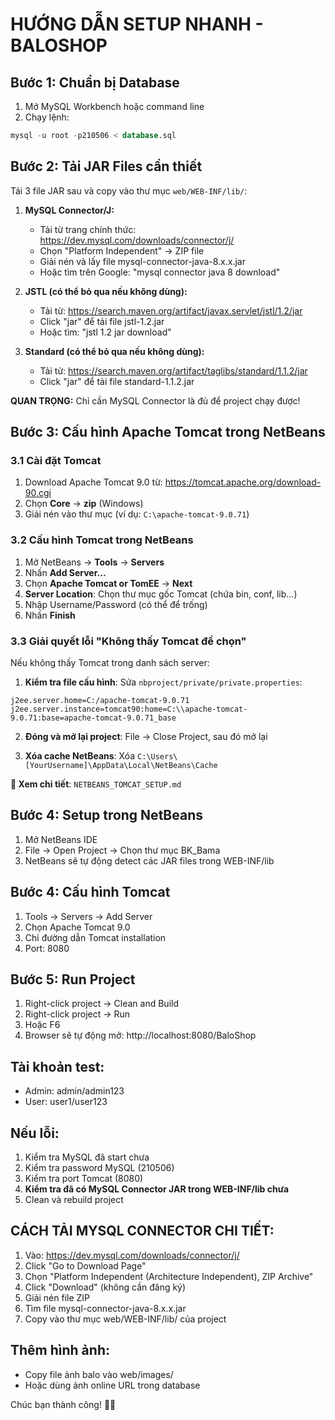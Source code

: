 # HƯỚNG DẪN SETUP NHANH - BALOSHOP

## Bước 1: Chuẩn bị Database
1. Mở MySQL Workbench hoặc command line
2. Chạy lệnh:
```sql
mysql -u root -p210506 < database.sql
```

## Bước 2: Tải JAR Files cần thiết
Tải 3 file JAR sau và copy vào thư mục `web/WEB-INF/lib/`:

1. **MySQL Connector/J:**
   - Tải từ trang chính thức: https://dev.mysql.com/downloads/connector/j/
   - Chọn "Platform Independent" → ZIP file
   - Giải nén và lấy file mysql-connector-java-8.x.x.jar
   - Hoặc tìm trên Google: "mysql connector java 8 download"

2. **JSTL (có thể bỏ qua nếu không dùng):**
   - Tải từ: https://search.maven.org/artifact/javax.servlet/jstl/1.2/jar
   - Click "jar" để tải file jstl-1.2.jar
   - Hoặc tìm: "jstl 1.2 jar download"

3. **Standard (có thể bỏ qua nếu không dùng):**
   - Tải từ: https://search.maven.org/artifact/taglibs/standard/1.1.2/jar
   - Click "jar" để tải file standard-1.1.2.jar

**QUAN TRỌNG:** Chỉ cần MySQL Connector là đủ để project chạy được!

## Bước 3: Cấu hình Apache Tomcat trong NetBeans

### 3.1 Cài đặt Tomcat
1. Download Apache Tomcat 9.0 từ: https://tomcat.apache.org/download-90.cgi
2. Chọn **Core** → **zip** (Windows)
3. Giải nén vào thư mục (ví dụ: `C:\apache-tomcat-9.0.71`)

### 3.2 Cấu hình Tomcat trong NetBeans
1. Mở NetBeans → **Tools** → **Servers**
2. Nhấn **Add Server...**
3. Chọn **Apache Tomcat or TomEE** → **Next**
4. **Server Location**: Chọn thư mục gốc Tomcat (chứa bin, conf, lib...)
5. Nhập Username/Password (có thể để trống)
6. Nhấn **Finish**

### 3.3 Giải quyết lỗi "Không thấy Tomcat để chọn"
Nếu không thấy Tomcat trong danh sách server:

1. **Kiểm tra file cấu hình**: Sửa `nbproject/private/private.properties`:
```properties
j2ee.server.home=C:/apache-tomcat-9.0.71
j2ee.server.instance=tomcat90:home=C:\\apache-tomcat-9.0.71:base=apache-tomcat-9.0.71_base
```

2. **Đóng và mở lại project**: File → Close Project, sau đó mở lại

3. **Xóa cache NetBeans**: Xóa `C:\Users\[YourUsername]\AppData\Local\NetBeans\Cache`

**📁 Xem chi tiết**: `NETBEANS_TOMCAT_SETUP.md`

## Bước 4: Setup trong NetBeans
1. Mở NetBeans IDE
2. File → Open Project → Chọn thư mục BK_Bama
3. NetBeans sẽ tự động detect các JAR files trong WEB-INF/lib

## Bước 4: Cấu hình Tomcat
1. Tools → Servers → Add Server
2. Chọn Apache Tomcat 9.0
3. Chỉ đường dẫn Tomcat installation
4. Port: 8080

## Bước 5: Run Project
1. Right-click project → Clean and Build
2. Right-click project → Run
3. Hoặc F6
4. Browser sẽ tự động mở: http://localhost:8080/BaloShop

## Tài khoản test:
- Admin: admin/admin123
- User: user1/user123

## Nếu lỗi:
1. Kiểm tra MySQL đã start chưa
2. Kiểm tra password MySQL (210506)
3. Kiểm tra port Tomcat (8080)
4. **Kiểm tra đã có MySQL Connector JAR trong WEB-INF/lib chưa**
5. Clean và rebuild project

## CÁCH TẢI MYSQL CONNECTOR CHI TIẾT:
1. Vào: https://dev.mysql.com/downloads/connector/j/
2. Click "Go to Download Page"
3. Chọn "Platform Independent (Architecture Independent), ZIP Archive"
4. Click "Download" (không cần đăng ký)
5. Giải nén file ZIP
6. Tìm file mysql-connector-java-8.x.x.jar
7. Copy vào thư mục web/WEB-INF/lib/ của project

## Thêm hình ảnh:
- Copy file ảnh balo vào web/images/
- Hoặc dùng ảnh online URL trong database

Chúc bạn thành công! 🎒✨
